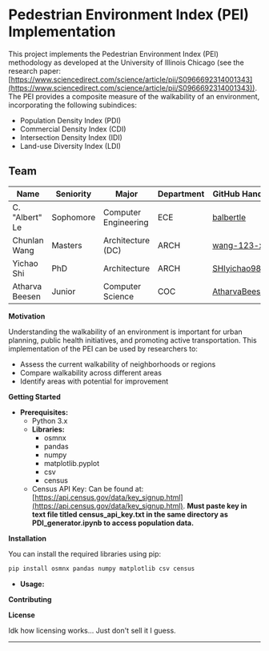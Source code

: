 # Pedestrian Environment Index (PEI) Implementation

This project implements the Pedestrian Environment Index (PEI) methodology as developed at the University of Illinois Chicago (see the research paper: [https://www.sciencedirect.com/science/article/pii/S0966692314001343](https://www.sciencedirect.com/science/article/pii/S0966692314001343)). The PEI provides a composite measure of the walkability of an environment, incorporating the following subindices:

* Population Density Index (PDI)
* Commercial Density Index (CDI)
* Intersection Density Index (IDI)
* Land-use Diversity Index (LDI)

## Team

| Name                  | Seniority | Major                  | Department | GitHub Handle                                                 | 
| --------------------- | --------- | ---------------------- | ---------- | ------------------------------------------------------------- | 
| C. "Albert" Le        | Sophomore | Computer Engineering   | ECE        | [balbertle](https://github.com/balbertle)                     | 
| Chunlan Wang          | Masters   | Architecture (DC)      | ARCH       | [wang-123-xi](https://github.com/wang-123-xi)                 | 
| Yichao Shi            | PhD       | Architecture           | ARCH       | [SHIyichao98](https://github.com/SHIyichao98)                 | 
| Atharva Beesen        | Junior    | Computer Science       | COC        | [AtharvaBeesen](https://github.com/AtharvaBeesen)             | 



**Motivation**

Understanding the walkability of an environment is important for urban planning, public health initiatives, and promoting active transportation. This implementation of the PEI can be used by researchers to:

* Assess the current walkability of neighborhoods or regions
* Compare walkability across different areas
* Identify areas with potential for improvement

**Getting Started**



* **Prerequisites:**
   * Python 3.x 
   * **Libraries:**
        * osmnx
        * pandas
        * numpy
        * matplotlib.pyplot
        * csv
        * census
   * Census API Key: Can be found at: [https://api.census.gov/data/key_signup.html](https://api.census.gov/data/key_signup.html). **Must paste key in text file titled census_api_key.txt in the same directory as PDI_generator.ipynb to access population data.**

**Installation**

You can install the required libraries using pip:

```bash
pip install osmnx pandas numpy matplotlib csv census
```

* **Usage:** 

**Contributing**



**License**

Idk how licensing works... Just don't sell it I guess.

***
